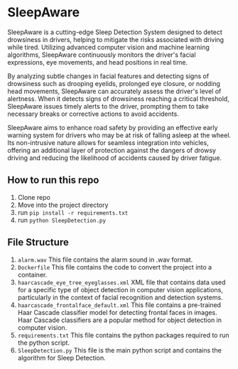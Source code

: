 # SleepAware
SleepAware is a cutting-edge Sleep Detection System designed to detect drowsiness in drivers, helping to mitigate the risks associated with driving while tired. Utilizing advanced computer vision and machine learning algorithms, SleepAware continuously monitors the driver's facial expressions, eye movements, and head positions in real time.

By analyzing subtle changes in facial features and detecting signs of drowsiness such as drooping eyelids, prolonged eye closure, or nodding head movements, SleepAware can accurately assess the driver's level of alertness. When it detects signs of drowsiness reaching a critical threshold, SleepAware issues timely alerts to the driver, prompting them to take necessary breaks or corrective actions to avoid accidents.

SleepAware aims to enhance road safety by providing an effective early warning system for drivers who may be at risk of falling asleep at the wheel. Its non-intrusive nature allows for seamless integration into vehicles, offering an additional layer of protection against the dangers of drowsy driving and reducing the likelihood of accidents caused by driver fatigue.


## How to run this repo
1. Clone repo
2. Move into the project directory
3. run ```pip install -r requirements.txt```
4. run ```python SleepDetection.py```

## File Structure
1. ```alarm.wav``` This file contains the alarm sound in .wav format.
2. ```Dockerfile``` This file contains the code to convert the project into a container.
3. ```haarcascade_eye_tree_eyeglasses.xml``` XML file that contains data used for a specific type of object detection in computer vision applications, particularly in the context of facial recognition and detection systems.
4. ```haarcascade_frontalface_default.xml``` This file contains a pre-trained Haar Cascade classifier model for detecting frontal faces in images. Haar Cascade classifiers are a popular method for object detection in computer vision.
5. ```requirements.txt``` This file contains the python packages required to run the python script.
6. ```SleepDetection.py``` This file is the main python script and contains the algorithm for Sleep Detection.
